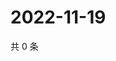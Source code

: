 # 2022-11-19

共 0 条

<!-- BEGIN WEIBO -->
<!-- 最后更新时间 Sat Nov 19 2022 22:13:09 GMT+0800 (China Standard Time) -->

<!-- END WEIBO -->
